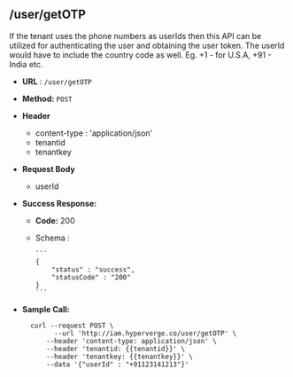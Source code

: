 ## /user/getOTP

If the tenant uses the phone numbers as userIds then this API can be utilized for authenticating the user and obtaining the user token. The userId would have to include the country code as well. Eg. +1 - for U.S.A, +91 - India etc.

* **URL** : `/user/getOTP`
  
* **Method:** `POST`

* **Header**
	
	- content-type : 'application/json'
	- tenantid 
	- tenantkey
	
* **Request Body**

	- userId
	  
* **Success Response:**

  * **Code:** 200 <br />
  * Schema : 
		
		```	
		{
			"status" : "success",
			"statusCode" : "200"
		}
		```
	

* **Sample Call:**

   	
    	curl --request POST \
  			  --url 'http://iam.hyperverge.co/user/getOTP' \
            --header 'content-type: application/json' \
            --header 'tenantid: {{tenantid}}' \
            --header 'tenantkey: {{tenantkey}}' \
            --data '{"userId" : "+91123141213"}'
    	
    	
